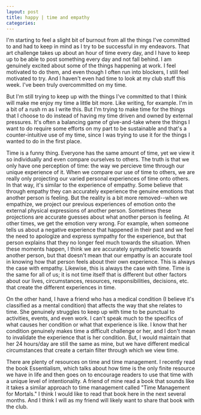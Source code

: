 ```yaml
---
layout: post
title: happy | time and empathy
categories: 
---
```


I'm starting to feel a slight bit of burnout from all the things I've committed to and had to keep in mind as I try to be successful in my endeavors. That art challenge takes up about an hour of time every day, and I have to keep up to be able to post something every day and not fall behind. I am genuinely excited about some of the things happening at work. I feel motivated to do them, and even though I often run into blockers, I still feel motivated to try. And I haven't even had time to look at my club stuff this week. I've been truly overcommitted on my time. 

But I'm still trying to keep up with the things I've committed to that I think will make me enjoy my time a little bit more. Like writing, for example. I'm in a bit of a rush rn as I write this. But I'm trying to make time for the things that I choose to do instead of having my time driven and owned by external pressures. It's often a balancing game of give-and-take where the things I want to do require some efforts on my part to be sustainable and that's a counter-intuitive use of my time, since I was trying to use it for the things I wanted to do in the first place.

Time is a funny thing. Everyone has the same amount of time, yet we view it so individually and even compare ourselves to others. The truth is that we only have one perception of time: the way we percieve time through our unique experience of it. When we compare our use of time to others, we are really only projecting our varied personal experiences of time onto others. In that way, it's similar to the experience of empathy. Some believe that through empathy they can accurately experience the genuine emotions that another person is feeling. But the reality is a bit more removed--when we empathize, we project our previous experiences of emotion onto the external physical expressions of another person. Sometimes these projections are accurate guesses about what another person is feeling. At other times, we get the emotion very wrong. For example, when someone tells us about a negative experience that happened in their past and we feel the need to apologize and express sympathy for the experience, but that person explains that they no longer feel much towards the situation. When these moments happen, I think we are accurately sympathetic towards another person, but that doesn't mean that our empathy is an accurate tool in knowing how that person feels about their own experience. This is always the case with empathy. Likewise, this is always the case with time. Time is the same for all of us; it is not time itself that is different but other factors about our lives, circumstances, resources, responsibilities, decisions, etc. that create the different experiences in time. 

On the other hand, I have a friend who has a medical condition (I believe it's classified as a mental condition) that affects the way that she relates to time. She genuinely struggles to keep up with time to be punctual to activities, events, and even work. I can't speak much to the specifics of what causes her condition or what that experience is like. I know that her condition genuinely makes time a difficult challenge or her, and I don't mean to invalidate the experience that is her condition. But, I would maintain that her 24 hours/day are still the same as mine, but we have different medical circumstances that create a certain filter through which we view time. 

There are plenty of resources on time and time management. I recently read the book Essentialism, which talks about how time is the only finite resource we have in life and then goes on to encourage readers to use that time with a unique level of intentionality. A friend of mine read a book that sounds like it takes a similar approach to time management called "Time Management for Mortals." I think I would like to read that book here in the next several months. And I think I will as my friend will likely want to share that book with the club.
